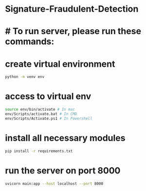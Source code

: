 # Signature-Fraudulent-Detection

# # To run server, please run these commands:

# create virtual environment

```bash
python -m venv env
```

# access to virtual env

```bash
source env/bin/activate # In mac
env/Scripts/activate.bat # In CMD
env/Scripts/Activate.ps1 # In Powershell
```

# install all necessary modules

```bash
pip install -r requirements.txt
```

# run the server on port 8000

```bash
uvicorn main:app --host localhost --port 8000
```

